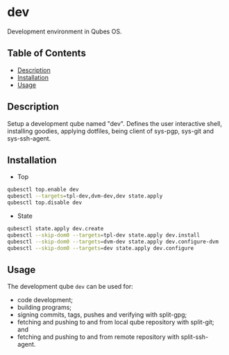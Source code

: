 # dev

Development environment in Qubes OS.

## Table of Contents

* [Description](#description)
* [Installation](#installation)
* [Usage](#usage)

## Description

Setup a development qube named "dev". Defines the user interactive shell,
installing goodies, applying dotfiles, being client of sys-pgp, sys-git and
sys-ssh-agent.

## Installation

- Top
```sh
qubesctl top.enable dev
qubesctl --targets=tpl-dev,dvm-dev,dev state.apply
qubesctl top.disable dev
```

- State
<!-- pkg:begin:post-install -->
```sh
qubesctl state.apply dev.create
qubesctl --skip-dom0 --targets=tpl-dev state.apply dev.install
qubesctl --skip-dom0 --targets=dvm-dev state.apply dev.configure-dvm
qubesctl --skip-dom0 --targets=dev state.apply dev.configure
```
<!-- pkg:end:post-install -->

## Usage

The development qube `dev` can be used for:

- code development;
- building programs;
- signing commits, tags, pushes and verifying with split-gpg;
- fetching and pushing to and from local qube repository with split-git; and
- fetching and pushing to and from remote repository with split-ssh-agent.
